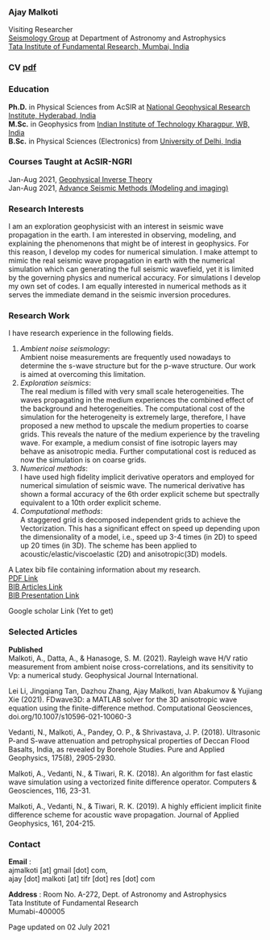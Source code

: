 ### Ajay Malkoti 
Visiting Researcher    
[Seismology Group](https://www.tifr.res.in/~seismo/?page_id=105) at Department of Astronomy and Astrophysics       
[Tata Institute of Fundamental Research, Mumbai, India](https://www.tifr.res.in/)     

### CV [pdf](https://link_here)

### Education
**Ph.D.** in Physical Sciences from AcSIR at [National Geophysical Research Institute, Hyderabad, India](https://www.ngri.org.in/)       
**M.Sc.** in Geophysics from [Indian Institute of Technology Kharagpur, WB, India](http://www.iitkgp.ac.in/department/GG)      
**B.Sc.** in Physical Sciences (Electronics) from [University of Delhi, India](http://www.du.ac.in/du/)  

### Courses Taught at AcSIR-NGRI 
Jan-Aug 2021, [Geophysical Inverse Theory](https://github.com/ajmalkoti/ajmalkoti.github.io/blob/main/AcSIR_courses_inv_theory.md)    
Jan-Aug 2021, [Advance Seismic Methods (Modeling and imaging)](https://github.com/ajmalkoti/ajmalkoti.github.io/blob/main/AcSIR_courses_adv_seismic.md)

### Research Interests
I am an exploration geophysicist with an interest in seismic wave propagation in the earth. I am interested in observing, modeling, and explaining the phenomenons that might be of interest in geophysics. For this reason, I develop my codes for numerical simulation. 
I make attempt to mimic the real seismic wave propagation in earth with the numerical simulation which can generating the full seismic wavefield, yet it is limited by the governing physics and numerical accuracy. 
For simulations I develop my own set of codes. I am equally interested in numerical methods as it serves the immediate demand in the seismic inversion procedures.


### Research Work
I have research experience in the following fields.     
1. _Ambient noise seismology_:       
   Ambient noise measurements are frequently used nowadays to determine the s-wave structure but for the p-wave structure. Our work is aimed at overcoming this limitation.      
2. _Exploration seismics_:       
   The real medium is filled with very small scale heterogeneities. 
   The waves propagating in the medium experiences the combined effect of the background and heterogeneities. 
   The computational cost of the simulation for the heterogeneity is extremely large, 
   therefore, I have proposed a new method to upscale the medium properties to coarse grids. 
   This reveals the nature of the medium experience by the traveling wave. 
   For example, a medium consist of fine isotropic layers may behave as anisotropic media. 
   Further computational cost is reduced as now the simulation is on coarse grids.          
3. _Numerical methods_:     
   I have used high fidelity implicit derivative operators and employed for numerical simulation of seismic wave. 
   The numerical derivative has shown a formal accuracy of the 6th order explicit scheme but 
   spectrally equivalent to a 10th order explicit scheme.    
4. _Computational methods_:      
    A staggered grid is decomposed independent grids to achieve the Vectorization. 
    This has a significant effect on speed up depending upon the dimensionality of 
    a model, i.e., speed up 3-4 times (in 2D) to speed up 20 times (in 3D). 
    The scheme has been applied to acoustic/elastic/viscoelastic (2D) and anisotropic(3D) models.    



A Latex bib file containing information about my research.    
[PDF Link](https://github.com/ajmalkoti/ajmalkoti.github.io/blob/main/mybib/main.pdf)   
[BIB Articles Link](https://github.com/ajmalkoti/ajmalkoti.github.io/blob/main/mybib/zotero_articles.bib)    
[BIB Presentation Link](https://github.com/ajmalkoti/ajmalkoti.github.io/blob/main/mybib/zotero_presentations.bib)

Google scholar Link (Yet to get)

### Selected Articles 

**Published**   
Malkoti, A., Datta, A., & Hanasoge, S. M. (2021). Rayleigh wave H/V ratio measurement from ambient noise cross-correlations, and its sensitivity to Vp: a numerical study. Geophysical Journal International.

Lei Li, Jingqiang Tan, Dazhou Zhang, Ajay Malkoti, Ivan Abakumov & Yujiang Xie (2021). FDwave3D: a MATLAB solver for the 3D anisotropic wave equation using the finite-difference method. Computational Geosciences, doi.org/10.1007/s10596-021-10060-3 
    
Vedanti, N., Malkoti, A., Pandey, O. P., & Shrivastava, J. P. (2018). Ultrasonic P-and S-wave attenuation and petrophysical properties of Deccan Flood Basalts, India, as revealed by Borehole Studies. Pure and Applied Geophysics, 175(8), 2905-2930.

Malkoti, A., Vedanti, N., & Tiwari, R. K. (2018). An algorithm for fast elastic wave simulation using a vectorized finite difference operator. Computers & Geosciences, 116, 23-31.

Malkoti, A., Vedanti, N., & Tiwari, R. K. (2019). A highly efficient implicit finite difference scheme for acoustic wave propagation. Journal of Applied Geophysics, 161, 204-215.



### Contact
**Email**   :    
ajmalkoti [at] gmail [dot] com,   
ajay [dot] malkoti [at] tifr [dot]  res [dot] com
  
**Address** :
Room No. A-272, 
Dept. of Astronomy and Astrophysics    
Tata Institute of Fundamental Research    
Mumabi-400005
   
   
Page updated on 02 July 2021
